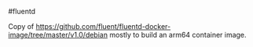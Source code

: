 #fluentd

Copy of https://github.com/fluent/fluentd-docker-image/tree/master/v1.0/debian mostly to build an arm64 container image.

